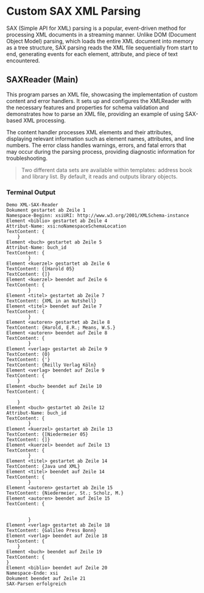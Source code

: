 # Custom SAX XML Parsing

SAX (Simple API for XML) parsing is a popular, event-driven method for processing XML documents in a streaming manner. Unlike DOM (Document Object Model) parsing, which loads the entire XML document into memory as a tree structure, SAX parsing reads the XML file sequentially from start to end, generating events for each element, attribute, and piece of text encountered.

## SAXReader (Main)

This program parses an XML file, showcasing the implementation of custom content and error handlers.
It sets up and configures the XMLReader with the necessary features and properties for schema validation and demonstrates how to parse an XML file, providing an example of using SAX-based XML processing.

The content handler processes XML elements and their attributes, displaying relevant information such as element names, attributes, and line numbers. The error class handles warnings, errors, and fatal errors that may occur during the parsing process, providing diagnostic information for troubleshooting.

> Two different data sets are available within templates: address book and library list. By default, it reads and outputs library objects.

### Terminal Output

```
Demo XML-SAX-Reader
Dokument gestartet ab Zeile 1
Namespace-Beginn: xsiURI: http://www.w3.org/2001/XMLSchema-instance
Element <biblio> gestartet ab Zeile 4
Attribut-Name: xsi:noNamespaceSchemaLocation
TextContent: {
	}
Element <buch> gestartet ab Zeile 5
Attribut-Name: buch_id
TextContent: {
		}
Element <kuerzel> gestartet ab Zeile 6
TextContent: {[Harold 05}
TextContent: {]}
Element <kuerzel> beendet auf Zeile 6
TextContent: {
		}
Element <titel> gestartet ab Zeile 7
TextContent: {XML in an Nutshell}
Element <titel> beendet auf Zeile 7
TextContent: {
		}
Element <autoren> gestartet ab Zeile 8
TextContent: {Harold, E.R.; Means, W.S.}
Element <autoren> beendet auf Zeile 8
TextContent: {
		}
Element <verlag> gestartet ab Zeile 9
TextContent: {O}
TextContent: {'}
TextContent: {Reilly Verlag Köln}
Element <verlag> beendet auf Zeile 9
TextContent: {
	}
Element <buch> beendet auf Zeile 10
TextContent: {

	}
Element <buch> gestartet ab Zeile 12
Attribut-Name: buch_id
TextContent: {
		}
Element <kuerzel> gestartet ab Zeile 13
TextContent: {[Niedermeier 05}
TextContent: {]}
Element <kuerzel> beendet auf Zeile 13
TextContent: {
		}
Element <titel> gestartet ab Zeile 14
TextContent: {Java und XML}
Element <titel> beendet auf Zeile 14
TextContent: {
		}
Element <autoren> gestartet ab Zeile 15
TextContent: {Niedermeier, St.; Scholz, M.}
Element <autoren> beendet auf Zeile 15
TextContent: {


		}
Element <verlag> gestartet ab Zeile 18
TextContent: {Galileo Press Bonn}
Element <verlag> beendet auf Zeile 18
TextContent: {
	}
Element <buch> beendet auf Zeile 19
TextContent: {
}
Element <biblio> beendet auf Zeile 20
Namespace-Ende: xsi
Dokument beendet auf Zeile 21
SAX-Parsen erfolgreich
```
